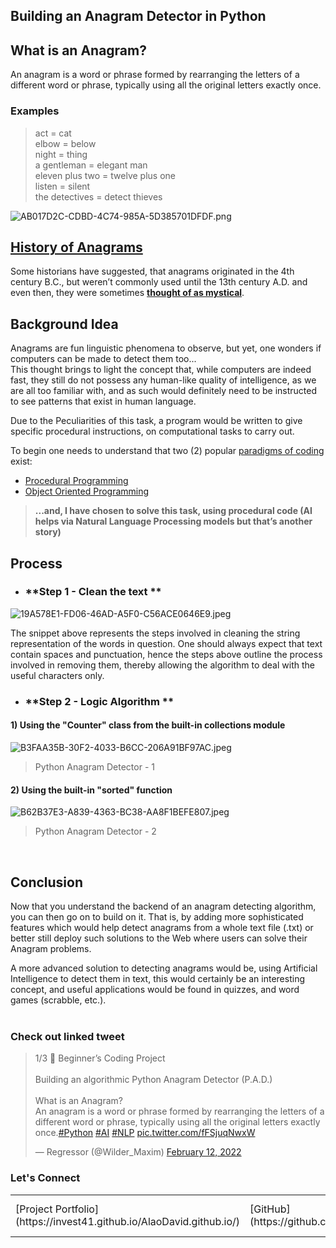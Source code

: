 ## Building an Anagram Detector in Python

## **What is an Anagram?**  
An anagram is a word or phrase formed by rearranging the letters of a different word or phrase, typically using all the original letters exactly once.

### **Examples**

> act = cat  
> elbow = below  
> night = thing  
> a gentleman = elegant man  
>  eleven plus two = twelve plus one   
>  listen = silent   
>  the detectives = detect thieves   


![AB017D2C-CDBD-4C74-985A-5D385701DFDF.png](https://cdn.hashnode.com/res/hashnode/image/upload/v1644785703514/Rgw0AfElJ.png)

## [History of Anagrams](http://www.fun-with-words.com/anag_history.html)

Some historians have suggested, that anagrams originated in the 4th century B.C., but weren’t commonly used until the 13th century A.D. and even then, they were sometimes **[thought of as mystical](https://mysteriouswritings.com/the-history-and-secrets-of-the-anagram/)**. 

## **Background Idea**
Anagrams are fun linguistic phenomena to observe, but yet, one wonders if computers can be made to detect them too...  
This thought brings to light the concept that, while computers are indeed fast, they still do not possess any human-like quality of intelligence, as we are all too familiar with, and as such would definitely need to be instructed to see patterns that exist in human language.  
  
Due to the Peculiarities of this task, a program would be written to give specific procedural instructions, on computational tasks to carry out.

To begin one needs to understand that two (2) popular [paradigms of coding](https://www.geeksforgeeks.org/introduction-of-programming-paradigms/) exist:
- [Procedural Programming](https://www.techgeekbuzz.com/procedural-programming/)
- [Object Oriented Programming](https://www.geeksforgeeks.org/object-oriented-programming-in-cpp/)

> **...and, I have chosen to solve this task, using procedural code (AI helps via Natural Language Processing models but that’s another story)**   

  
## **Process**  

- ### **Step 1 - Clean the text  **

![19A578E1-FD06-46AD-A5F0-C56ACE0646E9.jpeg](https://cdn.hashnode.com/res/hashnode/image/upload/v1644789061416/rTjkHg4ra.jpeg)

  
The snippet above represents the steps involved in cleaning the string representation of the words in question.
One should always expect that text contain spaces and punctuation, hence the steps above outline the process involved in removing them, thereby allowing the algorithm to deal with the useful characters only.

   

- ### **Step 2 - Logic Algorithm  **  

#### **1) Using the "Counter" class from the built-in collections module**

![B3FAA35B-30F2-4033-B6CC-206A91BF97AC.jpeg](https://cdn.hashnode.com/res/hashnode/image/upload/v1644789920442/pTsP0h8wL.jpeg)  
> Python Anagram Detector - 1  <br/>
  

#### **2) Using the built-in "sorted" function**
![B62B37E3-A839-4363-BC38-AA8F1BEFE807.jpeg](https://cdn.hashnode.com/res/hashnode/image/upload/v1644789933693/xIuvBIHfa.jpeg)  
> Python Anagram Detector - 2  

<br/>

## **Conclusion**  
Now that you understand the backend of an anagram detecting algorithm, you can then go on to build on it. That is, by adding more sophisticated features which would help detect anagrams from a whole text file (.txt) or better still deploy such solutions to the Web where users can solve their Anagram problems.

A more advanced solution to detecting anagrams would be, using Artificial Intelligence to detect them in text, this would certainly be an interesting concept, and useful applications would be found in quizzes, and word games (scrabble, etc.).
<br/>
<br/>

### **Check out linked tweet**
<blockquote class="twitter-tweet"><p lang="en" dir="ltr">1/3 🧵 Beginner’s Coding Project<br><br>Building an algorithmic Python Anagram Detector (P.A.D.)<br><br>What is an Anagram?<br>An anagram is a word or phrase formed by rearranging the letters of a different word or phrase, typically using all the original letters exactly once.<a href="https://twitter.com/hashtag/Python?src=hash&amp;ref_src=twsrc%5Etfw">#Python</a> <a href="https://twitter.com/hashtag/AI?src=hash&amp;ref_src=twsrc%5Etfw">#AI</a> <a href="https://twitter.com/hashtag/NLP?src=hash&amp;ref_src=twsrc%5Etfw">#NLP</a> <a href="https://t.co/fFSjuqNwxW">pic.twitter.com/fFSjuqNwxW</a></p>&mdash; Regressor (@Wilder_Maxim) <a href="https://twitter.com/Wilder_Maxim/status/1492585962987311106?ref_src=twsrc%5Etfw">February 12, 2022</a></blockquote> <script async src="https://platform.twitter.com/widgets.js" charset="utf-8"></script>


### Let's Connect
<table>
<tr>
<td>[Project Portfolio](https://invest41.github.io/AlaoDavid.github.io/)</td> 
<td>[GitHub](https://github.com/invest41) </td> 
<td>[Twitter](https://mobile.twitter.com/Wilder_Maxim) </td> 
<td>[Kaggle](https://www.kaggle.com/welcomehere) </td> 
<td>[Linkedin](https://www.linkedin.com/in/david-alao-72362113b/) </td> 
<td>[Tableau](https://public.tableau.com/app/profile/alao.david) </td> 
</tr>
</table>


